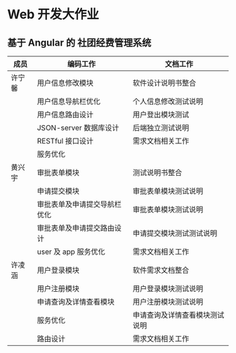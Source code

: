 # Web 开发大作业
## 基于 Angular 的 社团经费管理系统

| 成员 |编码工作 |文档工作 |
| ------ | ------ | ------ |
| 许宁馨 | 用户信息修改模块 | 软件设计说明书整合 |
||用户信息导航栏优化|个人信息修改测试说明|
||用户信息路由设计|用户登出模块测试|
||JSON-server 数据库设计|后端独立测试说明|
||RESTful 接口设计| 需求文档相关工作 |
||服务优化||
| 黄兴宇 | 审批表单模块| 测试说明书整合 |
||申请提交模块|审批表单模块测试说明|
||审批表单及申请提交导航栏优化|审批表单模块测试说明|
||审批表单及申请提交路由设计|申请提交模块测试测试说明|
||user 及 app 服务优化| 需求文档相关工作 |
| 许凌涵 | 用户登录模块 |  软件需求文档整合 |
| | 用户注册模块 | 用户登录模块测试说明 |
| |申请查询及详情查看模块| 用户注册模块测试说明 |
| |服务优化| 申请查询及详情查看模块测试说明 |
| |路由设计| 需求文档相关工作 |
